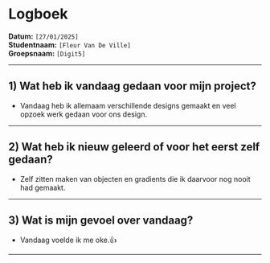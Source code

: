 # Logboek

**Datum:** `[27/01/2025]`  
**Studentnaam:** `[Fleur Van De Ville]`  
**Groepsnaam:** `[Digit5]`

---

## 1) Wat heb ik vandaag gedaan voor mijn project?

- Vandaag heb ik allemaam verschillende designs gemaakt en veel opzoek werk gedaan voor ons design.


---
## 2) Wat heb ik nieuw geleerd of voor het eerst zelf gedaan?
 
- Zelf zitten maken van objecten en gradients die ik daarvoor nog nooit had gemaakt.

---

## 3) Wat is mijn gevoel over vandaag?

- Vandaag voelde ik me oke.👍
---